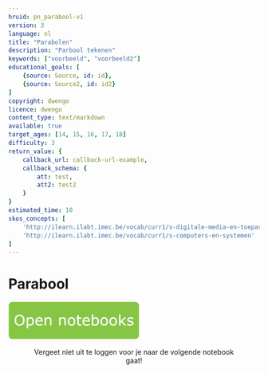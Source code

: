 ```yaml
---
hruid: pn_parabool-v1
version: 3
language: nl
title: "Parabolen"
description: "Parbool tekenen"
keywords: ["voorbeeld", "voorbeeld2"]
educational_goals: [
    {source: Source, id: id}, 
    {source: Source2, id: id2}
]
copyright: dwengo
licence: dwengo
content_type: text/markdown
available: true
target_ages: [14, 15, 16, 17, 18]
difficulty: 3
return_value: {
    callback_url: callback-url-example,
    callback_schema: {
        att: test,
        att2: test2
    }
}
estimated_time: 10
skos_concepts: [
    'http://ilearn.ilabt.imec.be/vocab/curr1/s-digitale-media-en-toepassingen', 
    'http://ilearn.ilabt.imec.be/vocab/curr1/s-computers-en-systemen'
]
---
```

# Parabool

[![](embed/Knop.png "Knop")](https://kiks.ilabt.imec.be/jupyterhub/?id=0700 "Notebooks parabolen")
<figure>
    <figcaption align = "center">Vergeet niet uit te loggen voor je naar de volgende notebook gaat!</figcaption>
</figure>

